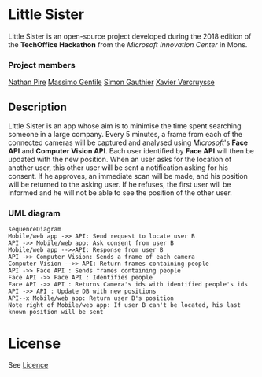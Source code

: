 # Little Sister

Little Sister is an open-source project developed during the 2018 edition of the **TechOffice Hackathon** from the *Microsoft Innovation Center* in Mons. 

### Project members

[Nathan Pire](https://github.com/thelittlewozniak)
[Massimo Gentile](https://github.com/MassimoGentile)
[Simon Gauthier](https://github.com/GausiVagos)
[Xavier Vercruysse](https://github.com/xvercruysse)

## Description

Little Sister is an app whose aim is to minimise the time spent searching someone in a large company.
Every 5 minutes, a frame from each of the connected cameras will be captured and analysed using *Microsoft*'s **Face API** and **Computer Vision API**.
Each user identified by **Face API** will then be updated with the new position.
When an user asks for the location of another user, this other user will be sent a notification asking for his consent. If he approves, an immediate scan will be made, and his position will be returned to the asking user.
If he refuses, the first user will be informed and he will not be able to see the position of the other user.

### UML diagram

```mermaid
sequenceDiagram
Mobile/web app ->> API: Send request to locate user B
API ->> Mobile/web app: Ask consent from user B
Mobile/web app -->>API: Response from user B
API ->> Computer Vision: Sends a frame of each camera
Computer Vision -->> API: Return frames containing people
API ->> Face API : Sends frames containing people
Face API ->> Face API : Identifies people
Face API ->> API : Returns Camera's ids with identified people's ids
API ->> API : Update DB with new positions
API--x Mobile/web app: Return user B's position
Note right of Mobile/web app: If user B can't be located, his last known position will be sent
```


# License

See [Licence](https://github.com/xvercruysse/Little-Sister)
